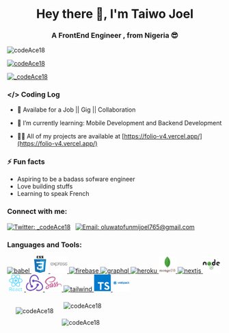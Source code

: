 <h1 align="center">Hey there 👋, I'm Taiwo Joel </h1>
<h3 align="center">A FrontEnd Engineer , from Nigeria 😎</h3>

<p align="left"> <img src="https://komarev.com/ghpvc/?username=codeAce18&label=Profile%20views&color=0e75b6&style=flat" alt="codeAce18" /> </p>

<p align="left"> <a href="https://github.com/ryo-ma/github-profile-trophy"><img src="https://github-profile-trophy.vercel.app/?username=codeAce18" alt="codeAce18" /></a> </p>

<p align="left"> <a href="https://x.com/JoelOluwatofun1" target="blank"><img src="https://img.shields.io/twitter/follow/_codeAce18?logo=twitter&style=for-the-badge" alt="_codeAce18" /></a> </p>

### </> Coding Log

- 🔭 Availabe for a Job || Gig || Collaboration
  
- 🌱 I’m currently learning: Mobile Development and Backend Development

- 👨‍💻 All of my projects are available at [https://folio-v4.vercel.app/](https://folio-v4.vercel.app/)


### ⚡ Fun facts
* Aspiring to be a badass sofware engineer
* Love building stuffs
* Learning to speak French

<h3 align="left">Connect with me:</h3>
<p align="left">
<a href="https://x.com/JoelOluwatofun1" target="_blank"><img align="center" width="25" height="25" src="https://img.icons8.com/ios/25/twitterx--v2.png" alt="Twitter: _codeAce18" /></a>
&nbsp;
<a href="mailto:oluwatofunmijoel765@gmail.com" target="_blank"><img align="center" width="25" height="25" src="https://img.icons8.com/color/25/gmail-new.png" alt="Email: oluwatofunmijoel765@gmail.com" /></a>
</p>

<h3 align="left">Languages and Tools:</h3>
<p align="left"> <a href="https://babeljs.io/" target="_blank" rel="noreferrer"> <img src="https://www.vectorlogo.zone/logos/babeljs/babeljs-icon.svg" alt="babel" width="40" height="40"/> </a> <a href="https://www.w3schools.com/css/" target="_blank" rel="noreferrer"> <img src="https://raw.githubusercontent.com/devicons/devicon/master/icons/css3/css3-original-wordmark.svg" alt="css3" width="40" height="40"/> </a>  <a href="https://expressjs.com" target="_blank" rel="noreferrer"> <img src="https://raw.githubusercontent.com/devicons/devicon/master/icons/express/express-original-wordmark.svg" alt="express" width="40" height="40"/> </a> <a href="https://firebase.google.com/" target="_blank" rel="noreferrer"> <img src="https://www.vectorlogo.zone/logos/firebase/firebase-icon.svg" alt="firebase" width="40" height="40"/> </a> <a href="https://graphql.org" target="_blank" rel="noreferrer"> <img src="https://www.vectorlogo.zone/logos/graphql/graphql-icon.svg" alt="graphql" width="40" height="40"/> </a> <a href="https://heroku.com" target="_blank" rel="noreferrer"> <img src="https://www.vectorlogo.zone/logos/heroku/heroku-icon.svg" alt="heroku" width="40" height="40"/> </a> <a href="https://www.mongodb.com/" target="_blank" rel="noreferrer"> <img src="https://raw.githubusercontent.com/devicons/devicon/master/icons/mongodb/mongodb-original-wordmark.svg" alt="mongodb" width="40" height="40"/> </a> <a href="https://nextjs.org/" target="_blank" rel="noreferrer"> <img src="https://cdn.worldvectorlogo.com/logos/nextjs-2.svg" alt="nextjs" width="40" height="40"/> </a> <a href="https://nodejs.org" target="_blank" rel="noreferrer"> <img src="https://raw.githubusercontent.com/devicons/devicon/master/icons/nodejs/nodejs-original-wordmark.svg" alt="nodejs" width="40" height="40"/> </a> <a href="https://reactjs.org/" target="_blank" rel="noreferrer"> <img src="https://raw.githubusercontent.com/devicons/devicon/master/icons/react/react-original-wordmark.svg" alt="react" width="40" height="40"/> </a> <a href="https://redux.js.org" target="_blank" rel="noreferrer"> <img src="https://raw.githubusercontent.com/devicons/devicon/master/icons/redux/redux-original.svg" alt="redux" width="40" height="40"/> </a> <a href="https://sass-lang.com" target="_blank" rel="noreferrer"> <img src="https://raw.githubusercontent.com/devicons/devicon/master/icons/sass/sass-original.svg" alt="sass" width="40" height="40"/> </a> <a href="https://tailwindcss.com/" target="_blank" rel="noreferrer"> <img src="https://www.vectorlogo.zone/logos/tailwindcss/tailwindcss-icon.svg" alt="tailwind" width="40" height="40"/> </a> <a href="https://www.typescriptlang.org/" target="_blank" rel="noreferrer"> <img src="https://raw.githubusercontent.com/devicons/devicon/master/icons/typescript/typescript-original.svg" alt="typescript" width="40" height="40"/> </a> <a href="https://webpack.js.org" target="_blank" rel="noreferrer"> <img src="https://raw.githubusercontent.com/devicons/devicon/d00d0969292a6569d45b06d3f350f463a0107b0d/icons/webpack/webpack-original-wordmark.svg" alt="webpack" width="40" height="40"/> </a> </p>

<p style="margin-bottom: 20px;" ><img align="left" src="https://github-readme-stats.vercel.app/api/top-langs?username=codeAce18&show_icons=true&locale=en&layout=compact" alt="codeAce18"  style="margin: 20px;" /></p>
 
<p style="margin-bottom: 20px;" >&nbsp;<img align="center" src="https://github-readme-stats.vercel.app/api?username=codeAce18&show_icons=true&locale=en" alt="codeAce18" /></p>

 <p><img align="center" src="https://github-readme-streak-stats.herokuapp.com/?user=codeAce18s&hide_current_streak=true" alt="codeAce18" /></p>
